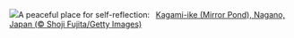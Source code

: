![](https://www.bing.com/th?id=OHR.NaganoPond_EN-US2600828175_UHD.jpg&w=1000)A peaceful place for self-reflection:&nbsp;&ensp;[Kagami-ike (Mirror Pond), Nagano, Japan (© Shoji Fujita/Getty Images)](https://www.bing.com/th?id=OHR.NaganoPond_EN-US2600828175_UHD.jpg)
<br><br/>
